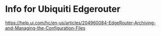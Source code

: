 # Info for Ubiquiti Edgerouter

https://help.ui.com/hc/en-us/articles/204960084-EdgeRouter-Archiving-and-Managing-the-Configuration-Files
